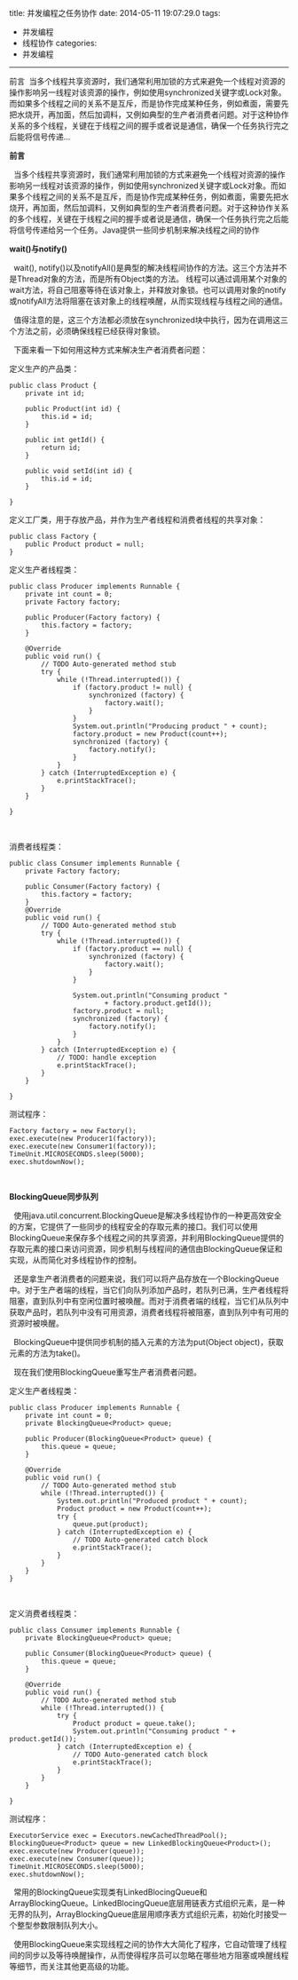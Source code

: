 title: 并发编程之任务协作
date: 2014-05-11 19:07:29.0
tags:
- 并发编程
- 线程协作
categories:
- 并发编程

---

前言  当多个线程共享资源时，我们通常利用加锁的方式来避免一个线程对资源的操作影响另一线程对该资源的操作，例如使用synchronized关键字或Lock对象。而如果多个线程之间的关系不是互斥，而是协作完成某种任务，例如煮面，需要先把水烧开，再加面，然后加调料，又例如典型的生产者消费者问题。对于这种协作关系的多个线程，关键在于线程之间的握手或者说是通信，确保一个任务执行完之后能将信号传递...

<!-- more -->

**前言**

  当多个线程共享资源时，我们通常利用加锁的方式来避免一个线程对资源的操作影响另一线程对该资源的操作，例如使用synchronized关键字或Lock对象。而如果多个线程之间的关系不是互斥，而是协作完成某种任务，例如煮面，需要先把水烧开，再加面，然后加调料，又例如典型的生产者消费者问题。对于这种协作关系的多个线程，关键在于线程之间的握手或者说是通信，确保一个任务执行完之后能将信号传递给另一个任务。Java提供一些同步机制来解决线程之间的协作

**wait()与notify()**

  wait(), notify()以及notifyAll()是典型的解决线程间协作的方法。这三个方法并不是Thread对象的方法，而是所有Object类的方法。 线程可以通过调用某个对象的wait方法，将自己阻塞等待在该对象上，并释放对象锁。也可以调用对象的notify或notifyAll方法将阻塞在该对象上的线程唤醒，从而实现线程与线程之间的通信。

  值得注意的是，这三个方法都必须放在synchronized块中执行，因为在调用这三个方法之前，必须确保线程已经获得对象锁。

  下面来看一下如何用这种方式来解决生产者消费者问题：

定义生产的产品类：

    public class Product {
    	private int id;
    
    	public Product(int id) {
    		this.id = id;
    	}
    
    	public int getId() {
    		return id;
    	}
    
    	public void setId(int id) {
    		this.id = id;
    	}
    
    }

定义工厂类，用于存放产品，并作为生产者线程和消费者线程的共享对象： 

    public class Factory {
    	public Product product = null;
    }

定义生产者线程类：

    public class Producer implements Runnable {
    	private int count = 0;
    	private Factory factory;
    
    	public Producer(Factory factory) {
    		this.factory = factory;
    	}
    
    	@Override
    	public void run() {
    		// TODO Auto-generated method stub
    		try {
    			while (!Thread.interrupted()) {
    				if (factory.product != null) {
    					synchronized (factory) {
    						factory.wait();
    					}
    				}
    				System.out.println("Producing product " + count);
    				factory.product = new Product(count++);
    				synchronized (factory) {
    					factory.notify();
    				}
    			}
    		} catch (InterruptedException e) {
    			e.printStackTrace();
    		}
    	}
    
    }

 

消费者线程类：

    public class Consumer implements Runnable {
    	private Factory factory;
    
    	public Consumer(Factory factory) {
    		this.factory = factory;
    	}
    	@Override
    	public void run() {
    		// TODO Auto-generated method stub
    		try {
    			while (!Thread.interrupted()) {
    				if (factory.product == null) {
    					synchronized (factory) {
    						factory.wait();
    					}
    				}
    
    				System.out.println("Consuming product "
    						+ factory.product.getId());
    				factory.product = null;
    				synchronized (factory) {
    					factory.notify();
    				}
    			}
    		} catch (InterruptedException e) {
    			// TODO: handle exception
    			e.printStackTrace();
    		}
    	}
    
    }

测试程序：

    Factory factory = new Factory();
    exec.execute(new Producer1(factory));
    exec.execute(new Consumer1(factory));
    TimeUnit.MICROSECONDS.sleep(5000);
    exec.shutdownNow();

 

**BlockingQueue同步队列**

  使用java.util.concurrent.BlockingQueue是解决多线程协作的一种更高效安全的方案，它提供了一些同步的线程安全的存取元素的接口。我们可以使用BlockingQueue来保存多个线程之间的共享资源，并利用BlockingQueue提供的存取元素的接口来访问资源，同步机制与线程间的通信由BlockingQueue保证和实现，从而简化对多线程协作的控制。

  还是拿生产者消费者的问题来说，我们可以将产品存放在一个BlockingQueue中。对于生产者端的线程，当它们向队列添加产品时，若队列已满，生产者线程将阻塞，直到队列中有空闲位置时被唤醒。而对于消费者端的线程，当它们从队列中获取产品时，若队列中没有可用资源，消费者线程将被阻塞，直到队列中有可用的资源时被唤醒。

  BlockingQueue中提供同步机制的插入元素的方法为put(Object object)，获取元素的方法为take()。

  现在我们使用BlockingQueue重写生产者消费者问题。

定义生产者线程类：

    public class Producer implements Runnable {
    	private int count = 0;
    	private BlockingQueue<Product> queue;
    
    	public Producer(BlockingQueue<Product> queue) {
    		this.queue = queue;
    	}
    
    	@Override
    	public void run() {
    		// TODO Auto-generated method stub
    		while (!Thread.interrupted()) {
    			System.out.println("Produced product " + count);
    			Product product = new Product(count++);
    			try {
    				queue.put(product);
    			} catch (InterruptedException e) {
    				// TODO Auto-generated catch block
    				e.printStackTrace();
    			}
    		}
    	}
    }

 

定义消费者线程类：

    public class Consumer implements Runnable {
    	private BlockingQueue<Product> queue;
    
    	public Consumer(BlockingQueue<Product> queue) {
    		this.queue = queue;
    	}
    
    	@Override
    	public void run() {
    		// TODO Auto-generated method stub
    		while (!Thread.interrupted()) {
    			try {
    				Product product = queue.take();
    				System.out.println("Consuming product " + product.getId());
    			} catch (InterruptedException e) {
    				// TODO Auto-generated catch block
    				e.printStackTrace();
    			}
    		}
    	}
    
    }

测试程序：

    ExecutorService exec = Executors.newCachedThreadPool();
    BlockingQueue<Product> queue = new LinkedBlockingQueue<Product>();
    exec.execute(new Producer(queue));
    exec.execute(new Consumer(queue));
    TimeUnit.MICROSECONDS.sleep(5000);
    exec.shutdownNow();

  常用的BlockingQueue实现类有LinkedBlocingQueue和ArrayBlockingQueue。LinkedBlocingQueue底层用链表方式组织元素，是一种无界的队列，ArrayBlockingQueue底层用顺序表方式组织元素，初始化时接受一个整型参数限制队列大小。

  使用BlockingQueue来实现线程之间的协作大大简化了程序，它自动管理了线程间的同步以及等待唤醒操作，从而使得程序员可以忽略在哪些地方阻塞或唤醒线程等细节，而关注其他更高级的功能。